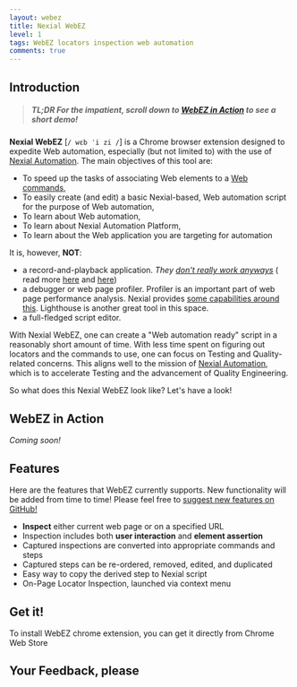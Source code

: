```yaml
---
layout: webez
title: Nexial WebEZ
level: 1
tags: WebEZ locators inspection web automation
comments: true
---
```


## Introduction

> ##### TL;DR For the impatient, scroll down to [WebEZ in Action](#webez-in-action) to see a short demo!

**Nexial WebEZ** [`/ wɛb ˈi zi /`] is a Chrome browser extension designed to expedite Web automation, especially (but 
not limited to) with the use of [Nexial Automation](/index.html). The main objectives of this tool are:
- To speed up the tasks of associating Web elements to a [Web commands](../commands/web/index.html#available-commands),
- To easily create (and edit) a basic Nexial-based, Web automation script for the purpose of Web automation,
- To learn about Web automation,
- To learn about Nexial Automation Platform,
- To learn about the Web application you are targeting for automation

It is, however, **NOT**:
- a record-and-playback application. _They 
  <a href="https://testsigma.com/blog/why-is-record-and-playback-not-suitable-for-enterprise-class-test-automation/" class="external-link" target="_nexial_link">don't really work anyways</a>_ (
  read more <a href="https://techbeacon.com/app-dev-testing/record-playback-test-automation-harmful" class="external-link" target="_nexial_link">here</a> and 
  <a href="https://www.cio.com/article/3077286/record-playback-automation-its-a-trap.html" class="external-link" target="_nexial_link">here</a>) 
- a debugger or web page profiler. Profiler is an important part of web page performance analysis. Nexial provides
  [some capabilities around this](../commands/web/index.html#browser-performance-metrics). Lighthouse is another great 
  tool in this space.
- a full-fledged script editor.

With Nexial WebEZ, one can create a "Web automation ready" script in a reasonably short amount of time. With less time 
spent on figuring out locators and the commands to use, one can focus on Testing and Quality-related concerns.
This aligns well to the mission of [Nexial Automation](/index.html), which is to accelerate Testing and the advancement 
of Quality Engineering. 

So what does this Nexial WebEZ look like? Let's have a look!


## WebEZ in Action

_Coming soon!_


## Features
Here are the features that WebEZ currently supports. New functionality will be added from time to time! Please feel free
to <a href="https://github.com/nexiality/nexial-webeasy/issues/new?assignees=&labels=&template=feature_request.md" class="external-link" target="_nexial_link">suggest new features on GitHub!</a>

- **Inspect** either current web page or on a specified URL
- Inspection includes both **user interaction** and **element assertion**
- Captured inspections are converted into appropriate commands and steps
- Captured steps can be re-ordered, removed, edited, and duplicated
- Easy way to copy the derived step to Nexial script 
- On-Page Locator Inspection, launched via context menu


## Get it!
To install WebEZ chrome extension, you can get it directly from Chrome Web Store


## Your Feedback, please

